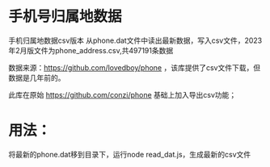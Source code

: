 # 手机号归属地数据

手机归属地数据csv版本
从phone.dat文件中读出最新数据，写入csv文件，2023年2月版文件为phone_address.csv,共497191条数据

数据来源：<https://github.com/lovedboy/phone> ，该库提供了csv文件下载，但数据是几年前的。

此库在原始 <https://github.com/conzi/phone> 基础上加入导出csv功能；
# 用法：
将最新的phone.dat移到目录下，运行node read_dat.js，生成最新的csv文件
